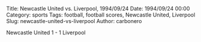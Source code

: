 Title: Newcastle United vs. Liverpool, 1994/09/24
Date: 1994/09/24 00:00
Category: sports
Tags: football, football scores, Newcastle United, Liverpool
Slug: newcastle-united-vs-liverpool
Author: carbonero


Newcastle United 1 - 1 Liverpool
